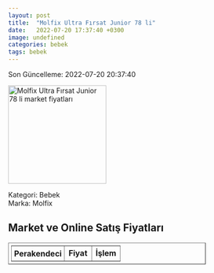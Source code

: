 ```yaml
---
layout: post
title:  "Molfix Ultra Fırsat Junior 78 li"
date:   2022-07-20 17:37:40 +0300
image: undefined
categories: bebek
tags: bebek
---
```


Son Güncelleme: 2022-07-20 20:37:40

<img src="undefined" width="200" alt="Molfix Ultra Fırsat Junior 78 li market fiyatları" />

Kategori: Bebek
<br />
Marka: Molfix

<h2>Market ve Online Satış Fiyatları</h2>

<table border="1" style="padding: 5px;width:80%;">
  <tr>
    <td style="padding: 5px;"><strong>Perakendeci</strong></td>
    <td><strong>Fiyat</strong></td>
    <td><strong>İşlem</strong></td>
  </tr>
  
</table>
